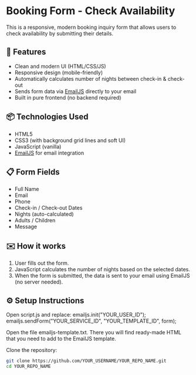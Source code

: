 # Booking Form - Check Availability

This is a responsive, modern booking inquiry form that allows users to check availability by submitting their details.

## 🌟 Features

- Clean and modern UI (HTML/CSS/JS)
- Responsive design (mobile-friendly)
- Automatically calculates number of nights between check-in & check-out
- Sends form data via [EmailJS](https://www.emailjs.com/) directly to your email
- Built in pure frontend (no backend required)

## 📦 Technologies Used

- HTML5
- CSS3 (with background grid lines and soft UI)
- JavaScript (vanilla)
- [EmailJS](https://emailjs.com) for email integration

## 📋 Form Fields

- Full Name
- Email
- Phone
- Check-in / Check-out Dates
- Nights (auto-calculated)
- Adults / Children
- Message

## ✉️ How it works

1. User fills out the form.
2. JavaScript calculates the number of nights based on the selected dates.
3. When the form is submitted, the data is sent to your email using EmailJS (no server needed).

## ⚙️ Setup Instructions

Open script.js and replace:
 emailjs.init("YOUR_USER_ID");
 emailjs.sendForm("YOUR_SERVICE_ID", "YOUR_TEMPLATE_ID", form);

Open the file emailjs-template.txt. There you will find ready-made HTML that you need to add to the EmailJS template.

Clone the repository:

   ```bash
   git clone https://github.com/YOUR_USERNAME/YOUR_REPO_NAME.git
   cd YOUR_REPO_NAME
